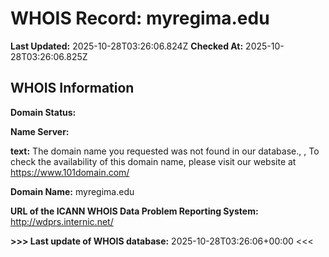 # WHOIS Record: myregima.edu

**Last Updated:** 2025-10-28T03:26:06.824Z
**Checked At:** 2025-10-28T03:26:06.825Z

## WHOIS Information

**Domain Status:** 

**Name Server:** 

**text:** The domain name you requested was not found in our database., , To check the availability of this domain name, please visit our website at https://www.101domain.com/

**Domain Name:** myregima.edu

**URL of the ICANN WHOIS Data Problem Reporting System:** http://wdprs.internic.net/

**>>> Last update of WHOIS database:** 2025-10-28T03:26:06+00:00 <<<

